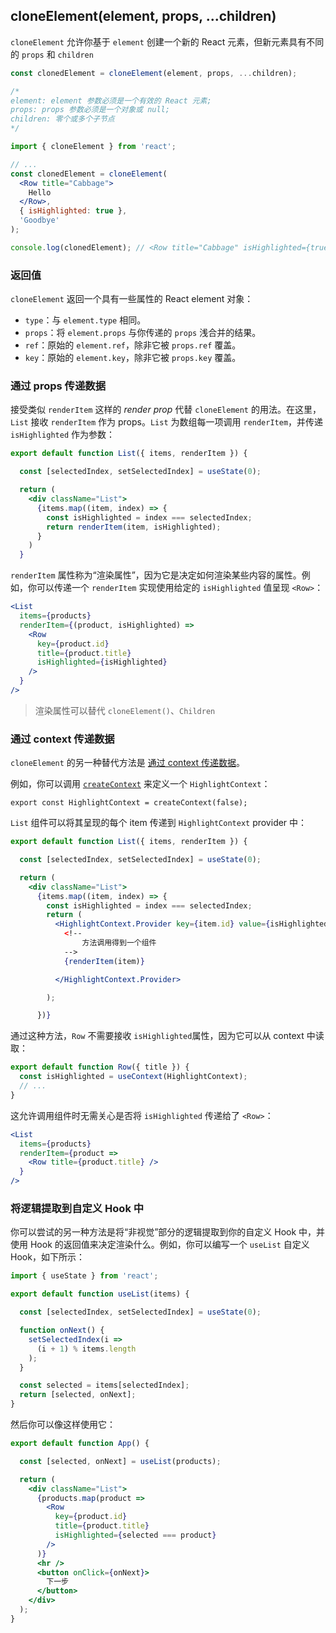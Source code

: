 

## cloneElement(element, props, ...children)

`cloneElement` 允许你基于 `element` 创建一个新的 React 元素，但新元素具有不同的 `props` 和 `children`

```js
const clonedElement = cloneElement(element, props, ...children);

/*
element: element 参数必须是一个有效的 React 元素;
props: props 参数必须是一个对象或 null;
children: 零个或多个子节点
*/
```

```jsx
import { cloneElement } from 'react';

// ...
const clonedElement = cloneElement(
  <Row title="Cabbage">
    Hello
  </Row>,
  { isHighlighted: true },
  'Goodbye'
);

console.log(clonedElement); // <Row title="Cabbage" isHighlighted={true}>Goodbye</Row>
```

### 返回值 

`cloneElement` 返回一个具有一些属性的 React element 对象：

- `type`：与 `element.type` 相同。
- `props`：将 `element.props` 与你传递的 `props` 浅合并的结果。
- `ref`：原始的 `element.ref`，除非它被 `props.ref` 覆盖。
- `key`：原始的 `element.key`，除非它被 `props.key` 覆盖。

### 通过 props 传递数据 

接受类似 `renderItem` 这样的 *render prop* 代替 `cloneElement` 的用法。在这里，`List` 接收 `renderItem` 作为 props。`List` 为数组每一项调用 `renderItem`，并传递 `isHighlighted` 作为参数：

```jsx
export default function List({ items, renderItem }) {

  const [selectedIndex, setSelectedIndex] = useState(0);

  return (
    <div className="List">
      {items.map((item, index) => {
        const isHighlighted = index === selectedIndex;
        return renderItem(item, isHighlighted);
      }
    )
  }
```

`renderItem` 属性称为“渲染属性”，因为它是决定如何渲染某些内容的属性。例如，你可以传递一个 `renderItem` 实现使用给定的 `isHighlighted` 值呈现 `<Row>`：

```jsx
<List
  items={products}
  renderItem={(product, isHighlighted) =>
    <Row
      key={product.id}
      title={product.title}
      isHighlighted={isHighlighted}
    />
  }
/>
```

> 渲染属性可以替代 `cloneElement()`、`Children`

### 通过 context 传递数据 

`cloneElement` 的另一种替代方法是 [通过 context 传递数据](https://react.docschina.org/learn/passing-data-deeply-with-context)。

例如，你可以调用 [`createContext`](https://react.docschina.org/reference/react/createContext) 来定义一个 `HighlightContext`：

```
export const HighlightContext = createContext(false);
```

`List` 组件可以将其呈现的每个 item 传递到 `HighlightContext` provider 中：

```jsx
export default function List({ items, renderItem }) {

  const [selectedIndex, setSelectedIndex] = useState(0);

  return (
    <div className="List">
      {items.map((item, index) => {
        const isHighlighted = index === selectedIndex;
        return (
          <HighlightContext.Provider key={item.id} value={isHighlighted}>
			<!--
				方法调用得到一个组件
    		-->
            {renderItem(item)}

          </HighlightContext.Provider>

        );

      })}
```

通过这种方法，`Row` 不需要接收 `isHighlighted`属性，因为它可以从 context 中读取：

```jsx
export default function Row({ title }) {
  const isHighlighted = useContext(HighlightContext);
  // ...
}    
```

这允许调用组件时无需关心是否将 `isHighlighted` 传递给了 `<Row>`：

```jsx
<List
  items={products}
  renderItem={product =>
    <Row title={product.title} />
  }
/>
```

### 将逻辑提取到自定义 Hook 中 

你可以尝试的另一种方法是将“非视觉”部分的逻辑提取到你的自定义 Hook 中，并使用 Hook 的返回值来决定渲染什么。例如，你可以编写一个 `useList` 自定义 Hook，如下所示：

```jsx
import { useState } from 'react';

export default function useList(items) {

  const [selectedIndex, setSelectedIndex] = useState(0);

  function onNext() {
    setSelectedIndex(i =>
      (i + 1) % items.length
    );
  }

  const selected = items[selectedIndex];
  return [selected, onNext];
}
```

然后你可以像这样使用它：

```jsx
export default function App() {

  const [selected, onNext] = useList(products);

  return (
    <div className="List">
      {products.map(product =>
        <Row
          key={product.id}
          title={product.title}
          isHighlighted={selected === product}
        />
      )}
      <hr />
      <button onClick={onNext}>
        下一步
      </button>
    </div>
  );
}
```
